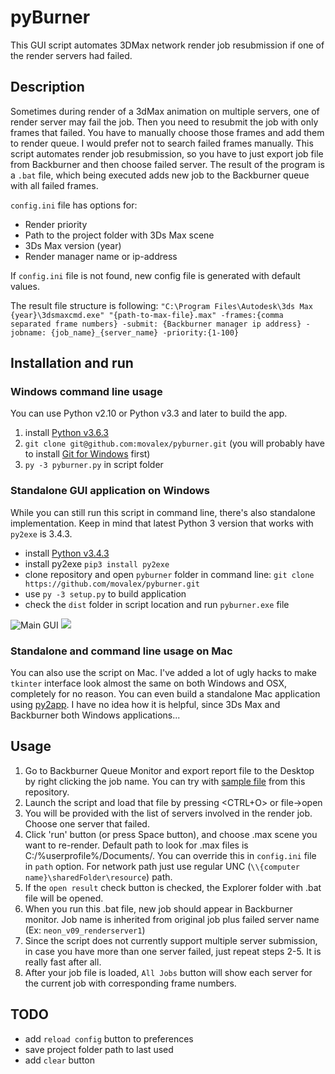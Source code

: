 # pyBurner
This GUI script automates 3DMax network render job resubmission if one of the render servers had failed.
## Description
Sometimes during render of a 3dMax animation on multiple servers, one of render server may fail the job. Then you need to resubmit the job with only frames that failed. You have to manually choose those frames and add them to render queue. I would prefer not to search failed frames manually. This script automates render job resubmission, so you have to just export job file from Backburner and then choose failed server. The result of the program is a `.bat` file, which being executed adds new job to the Backburner queue with all failed frames.

`config.ini` file has options for:
* Render priority
* Path to the project folder with 3Ds Max scene
* 3Ds Max version (year)
* Render manager name or ip-address

If `config.ini` file is not found, new config file is generated with default values.

The result file structure is following:
`"C:\Program Files\Autodesk\3ds Max {year}\3dsmaxcmd.exe" "{path-to-max-file}.max" -frames:{comma separated frame numbers} -submit: {Backburner manager ip address} -jobname: {job_name}_{server_name} -priority:{1-100}`

## Installation and run

### Windows command line usage
You can use Python v2.10 or Python v3.3 and later to build the app.

1. install [Python v3.6.3](https://www.python.org/downloads/release/python-361/)
2. `git clone git@github.com:movalex/pyburner.git` (you will probably have to install [Git for Windows](https://github.com/git-for-windows/git/releases/download/v2.13.1.windows.1/Git-2.13.1-64-bit.exe) first)
3. `py -3 pyburner.py` in script folder

### Standalone GUI application on Windows
While you can still run this script in command line, there's also standalone implementation. 
Keep in mind that latest Python 3 version that works with `py2exe` is 3.4.3.

* install [Python v3.4.3](https://www.python.org/downloads/release/python-343/)
* install py2exe `pip3 install py2exe`
* clone repository and open `pyburner` folder in command line: `git clone https://github.com/movalex/pyburner.git`
* use `py -3 setup.py` to build application
* check the `dist` folder in script location and run `pyburner.exe` file

![](/../screenshots/images/screenshot.jpg "Main GUI")
![](/../screenshots/images/screenshot2.jpg "")

### Standalone and command line usage on Mac
You can also use the script on Mac. I've added a lot of ugly hacks to make `tkinter` interface look almost the same on both Windows and OSX, completely for no reason. You can even build a standalone Mac application using [py2app](https://py2app.readthedocs.io/en/latest/). I have no idea how it is helpful, since 3Ds Max and Backburner both Windows applications...

## Usage
1. Go to Backburner Queue Monitor and export report file to the Desktop by right clicking the job name.
You can try with [sample file](https://raw.githubusercontent.com/movalex/pyburner/master/neon9.txt) from this repository.
2. Launch the script and load that file by pressing <CTRL+O> or file->open
3. You will be provided with the list of servers involved in the render job. Choose one server that failed.
4. Click 'run' button (or press Space button), and choose .max scene you want to re-render. Default path to look for .max files is C:/%userprofile%/Documents/. You can override this in `config.ini` file in `path` option. For network path just use regular UNC (`\\{computer name}\sharedFolder\resource`) path.
5. If the `open result` check button is checked, the Explorer folder with .bat file will be opened. 
6. When you run this .bat file, new job should appear in Backburner monitor. Job name is inherited from original job plus failed server name (Ex: `neon_v09_renderserver1`)    
7. Since the script does not currently support multiple server submission, in case you have more than one server failed, just repeat steps 2-5. It is really fast after all. 
8. After your job file is loaded, `All Jobs` button will show each server for the current job with corresponding frame numbers.

## TODO
* add `reload config` button to preferences
* save project folder path to last used
* add `clear` button